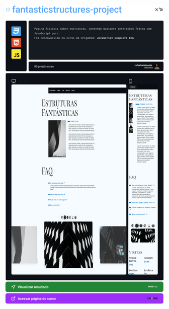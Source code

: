 [![readme](img/readme.svg)](https://github.com/rafaelvieiracosta/fantasticstructures-project)
[![link resultado](https://raw.githubusercontent.com/rafaelvieiracosta/rafaelvieiracosta/ba6503f3e96cef20d8dbfcdefdd1467fe9e750b2/components/acessar-resultado2.svg)](https://rafaelvieiracosta.github.io/fantasticstructures-project)
[![link curso](https://raw.githubusercontent.com/rafaelvieiracosta/rafaelvieiracosta/805e953478bc41fc6db5040c72efd99f81e0da66/components/acessar-curso.svg)](https://www.origamid.com/curso/javascript-completo-es6/)
